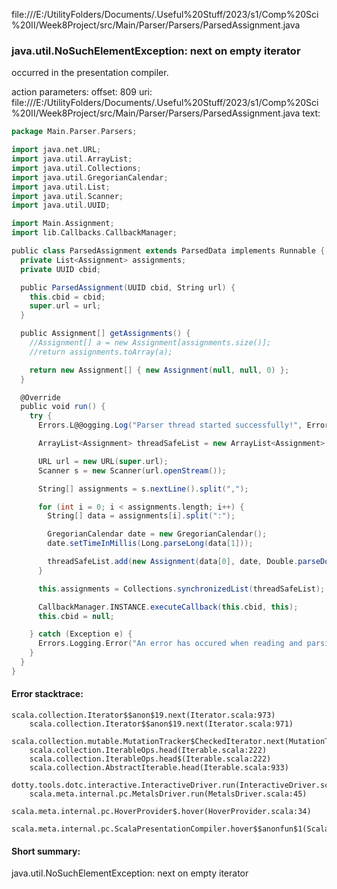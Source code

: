 file:///E:/UtilityFolders/Documents/.Useful%20Stuff/2023/s1/Comp%20Sci%20II/Week8Project/src/Main/Parser/Parsers/ParsedAssignment.java
### java.util.NoSuchElementException: next on empty iterator

occurred in the presentation compiler.

action parameters:
offset: 809
uri: file:///E:/UtilityFolders/Documents/.Useful%20Stuff/2023/s1/Comp%20Sci%20II/Week8Project/src/Main/Parser/Parsers/ParsedAssignment.java
text:
```scala
package Main.Parser.Parsers;

import java.net.URL;
import java.util.ArrayList;
import java.util.Collections;
import java.util.GregorianCalendar;
import java.util.List;
import java.util.Scanner;
import java.util.UUID;

import Main.Assignment;
import lib.Callbacks.CallbackManager;

public class ParsedAssignment extends ParsedData implements Runnable {
  private List<Assignment> assignments;
  private UUID cbid;

  public ParsedAssignment(UUID cbid, String url) {
    this.cbid = cbid;
    super.url = url;
  }

  public Assignment[] getAssignments() {
    //Assignment[] a = new Assignment[assignments.size()];
    //return assignments.toArray(a);

    return new Assignment[] { new Assignment(null, null, 0) };
  }

  @Override
  public void run() {
    try {
      Errors.L@@ogging.Log("Parser thread started successfully!", Errors.Threads.main);

      ArrayList<Assignment> threadSafeList = new ArrayList<Assignment>();

      URL url = new URL(super.url);
      Scanner s = new Scanner(url.openStream());

      String[] assignments = s.nextLine().split(",");

      for (int i = 0; i < assignments.length; i++) {
        String[] data = assignments[i].split(":");

        GregorianCalendar date = new GregorianCalendar();
        date.setTimeInMillis(Long.parseLong(data[1]));

        threadSafeList.add(new Assignment(data[0], date, Double.parseDouble(data[2])));
      }

      this.assignments = Collections.synchronizedList(threadSafeList);

      CallbackManager.INSTANCE.executeCallback(this.cbid, this);
      this.cbid = null;

    } catch (Exception e) {
      Errors.Logging.Error("An error has occured when reading and parsing API data!", Errors.Threads.parser, e);
    }
  }
}

```



#### Error stacktrace:

```
scala.collection.Iterator$$anon$19.next(Iterator.scala:973)
	scala.collection.Iterator$$anon$19.next(Iterator.scala:971)
	scala.collection.mutable.MutationTracker$CheckedIterator.next(MutationTracker.scala:76)
	scala.collection.IterableOps.head(Iterable.scala:222)
	scala.collection.IterableOps.head$(Iterable.scala:222)
	scala.collection.AbstractIterable.head(Iterable.scala:933)
	dotty.tools.dotc.interactive.InteractiveDriver.run(InteractiveDriver.scala:168)
	scala.meta.internal.pc.MetalsDriver.run(MetalsDriver.scala:45)
	scala.meta.internal.pc.HoverProvider$.hover(HoverProvider.scala:34)
	scala.meta.internal.pc.ScalaPresentationCompiler.hover$$anonfun$1(ScalaPresentationCompiler.scala:329)
```
#### Short summary: 

java.util.NoSuchElementException: next on empty iterator